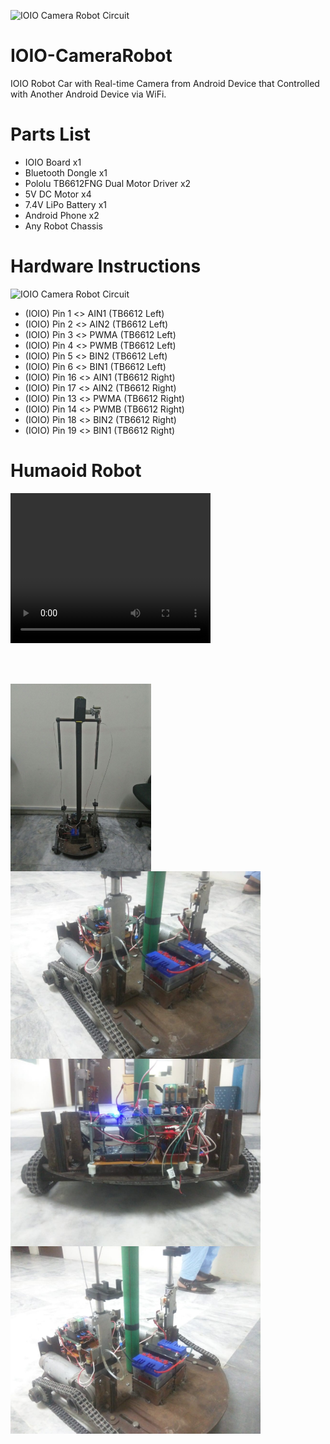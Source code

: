 ![IOIO Camera Robot Circuit](https://raw.githubusercontent.com/akexorcist/IOIO-CameraRobot/master/doc/header.jpg)

# IOIO-CameraRobot
IOIO Robot Car with Real-time Camera from Android Device that Controlled with Another Android Device via WiFi.


Parts List
===========================
+ IOIO Board x1
+ Bluetooth Dongle x1
+ Pololu TB6612FNG Dual Motor Driver x2
+ 5V DC Motor x4
+ 7.4V LiPo Battery x1
+ Android Phone x2
+ Any Robot Chassis


Hardware Instructions
===========================
![IOIO Camera Robot Circuit](https://raw.githubusercontent.com/akexorcist/IOIO-CameraRobot/master/doc/circuit-thumbnail.jpg)

+ (IOIO) Pin 1 <> AIN1 (TB6612 Left)
+ (IOIO) Pin 2 <> AIN2 (TB6612 Left)
+ (IOIO) Pin 3 <> PWMA (TB6612 Left)
+ (IOIO) Pin 4 <> PWMB (TB6612 Left)
+ (IOIO) Pin 5 <> BIN2 (TB6612 Left)
+ (IOIO) Pin 6 <> BIN1 (TB6612 Left)
+ (IOIO) Pin 16 <> AIN1 (TB6612 Right)
+ (IOIO) Pin 17 <> AIN2 (TB6612 Right)
+ (IOIO) Pin 13 <> PWMA (TB6612 Right)
+ (IOIO) Pin 14 <> PWMB (TB6612 Right)
+ (IOIO) Pin 18 <> BIN2 (TB6612 Right)
+ (IOIO) Pin 19 <> BIN1 (TB6612 Right)


Humaoid Robot
===========================
<video width="320" height="240" autoplay>
  <source src="https://github.com/deadoralive023/deadoralive023/blob/master/src/Camera%20Robot.mp4" type="video/mp4">
Your browser does not support the video.
</video>

<br></br>

<div>
  <img src="https://github.com/deadoralive023/deadoralive023/blob/master/src/13d033b1-d77d-4013-be24-eff9be689f40.jpeg" style="float: left;  width="500" height="300"; margin-right: 1%; margin-bottom: 0.5em;">
    <img src="https://github.com/deadoralive023/deadoralive023/blob/master/src/627f8fd1-3329-4007-9e10-ddd705add36f.jpeg" style="float: left;  width="500" height="300"; margin-right: 1%; margin-bottom: 0.5em;">
    <img src="https://github.com/deadoralive023/deadoralive023/blob/master/src/dd565d71-c37f-4e86-adf5-1d47fe3b2cc0.jpeg" style="float: left;  width="500" height="300"; margin-right: 1%; margin-bottom: 0.5em;">
    <img src="https://github.com/deadoralive023/deadoralive023/blob/master/src/f879f983-97e9-4bfd-9bcb-8370d069d5a6.jpeg" style="float: left;  width="500" height="300"; margin-right: 1%; margin-bottom: 0.5em;">
  <p style="clear: both;">
</div>  


